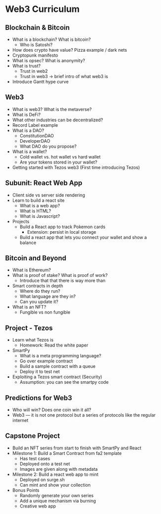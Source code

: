 # Web3 Curriculum

## Blockchain & Bitcoin

- What is a blockchain? What is bitcoin?
  - Who is Satoshi?
- How does crypto have value? Pizza example / dark nets
- Cryptopunk manifesto
- What is opsec? What is anonymity?
- What is trust?
  - Trust in web2
  - Trust in web3 → brief intro of what web3 is
- Introduce Gantt hype curve

## Web3

- What is web3? What is the metaverse?
- What is DeFi?
- What other industries can be decentralized?
- Record Label example
- What is a DAO?
  - ConstitutionDAO
  - DeveloperDAO
  - What DAO do you propose?
- What is a wallet?
  - Cold wallet vs. hot wallet vs hard wallet
  - Are your tokens stored in your wallet?
- Getting started with Tezos web3 (First time introducing Tezos)

## Subunit: React Web App

- Client side vs server side rendering
- Learn to build a react site
  - What is a web app?
  - What is HTML?
  - What is Javascript?
- Projects
  - Build a React app to track Pokemon cards
    - Extension: persist in local storage
  - Build a react app that lets you connect your wallet and show a balance

## Bitcoin and Beyond

- What is Ethereum?
- What is proof of stake? What is proof of work?
  - Introduce that that there is way more than
- Smart contracts in depth
  - Where do they run?
  - What language are they in?
  - Can you update it?
- What is an NFT?
  - Fungible vs non fungible

## Project - Tezos

- Learn what Tezos is
  - Homework: Read the white paper
- SmartPy
  - What is a meta programming language?
  - Go over example contract
  - Build a sample contract with a queue
  - Deploy it to test net
- Exploiting a Tezos smart contract (Security)
  - Assumption: you can see the smartpy code

## Predictions for Web3

- Who will win? Does one coin win it all?
- Web3 — it is not one protocol but a series of protocols like the regular internet

## Capstone Project

- Build an NFT series from start to finish with SmartPy and React
- Milestone 1: Build a Smart Contract from fa2 template
  - Has test cases
  - Deployed onto a test net
  - Images are given along with metadata
- Milestone 2: Build a react web app to mint
  - Deployed on surge.sh
  - Can mint and show your collection
- Bonus Points
  - Randomly generate your own series
  - Add a unique mechanism via burning
  - Creative web app
